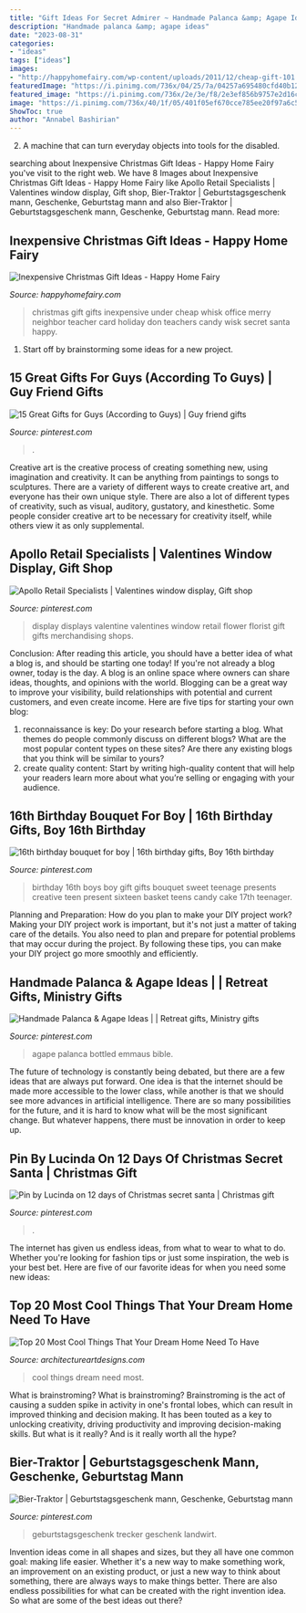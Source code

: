 ```yaml
---
title: "Gift Ideas For Secret Admirer ~ Handmade Palanca &amp; Agape Ideas"
description: "Handmade palanca &amp; agape ideas"
date: "2023-08-31"
categories:
- "ideas"
tags: ["ideas"]
images:
- "http://happyhomefairy.com/wp-content/uploads/2011/12/cheap-gift-101.jpg"
featuredImage: "https://i.pinimg.com/736x/04/25/7a/04257a695480cfd40b1278fdb3d82216.jpg"
featured_image: "https://i.pinimg.com/736x/2e/3e/f8/2e3ef856b9757e2d16ce35c17353d262.jpg"
image: "https://i.pinimg.com/736x/40/1f/05/401f05ef670cce785ee20f97a6c5e71f.jpg"
ShowToc: true
author: "Annabel Bashirian"
---
```



2. A machine that can turn everyday objects into tools for the disabled.

	

		
searching about Inexpensive Christmas Gift Ideas - Happy Home Fairy you've visit to the right web. We have 8 Images about Inexpensive Christmas Gift Ideas - Happy Home Fairy like Apollo Retail Specialists | Valentines window display, Gift shop, Bier-Traktor | Geburtstagsgeschenk mann, Geschenke, Geburtstag mann and also Bier-Traktor | Geburtstagsgeschenk mann, Geschenke, Geburtstag mann. Read more:
		
    
## Inexpensive Christmas Gift Ideas - Happy Home Fairy

<img loading=lazy src="http://happyhomefairy.com/wp-content/uploads/2011/12/cheap-gift-101.jpg" onerror="this.onerror=null;this.src='https://tse1.mm.bing.net/th?id=OIP.gl8xsLvL3VqC2ptqpskgxQHaQt&amp;pid=15.1';" alt="Inexpensive Christmas Gift Ideas - Happy Home Fairy">

_Source: happyhomefairy.com_

>christmas gift gifts inexpensive under cheap whisk office merry neighbor teacher card holiday don teachers candy wisk secret santa happy. 

	

1. Start off by brainstorming some ideas for a new project.

    
## 15 Great Gifts For Guys (According To Guys) | Guy Friend Gifts

<img loading=lazy src="https://i.pinimg.com/736x/99/27/b0/9927b08fb3e789b8b9fb28debefe7f3c.jpg" onerror="this.onerror=null;this.src='https://tse4.mm.bing.net/th?id=OIP.qYdH4ty6Z_hIZMkDzQXQkwHaLF&amp;pid=15.1';" alt="15 Great Gifts for Guys (According to Guys) | Guy friend gifts">

_Source: pinterest.com_

>. 

	

Creative art is the creative process of creating something new, using imagination and creativity. It can be anything from paintings to songs to sculptures. There are a variety of different ways to create creative art, and everyone has their own unique style. There are also a lot of different types of creativity, such as visual, auditory, gustatory, and kinesthetic. Some people consider creative art to be necessary for creativity itself, while others view it as only supplemental.

    
## Apollo Retail Specialists | Valentines Window Display, Gift Shop

<img loading=lazy src="https://i.pinimg.com/736x/d2/c6/2e/d2c62e35d67314842c4b4e60558258e4--store-displays-window-displays.jpg" onerror="this.onerror=null;this.src='https://tse4.mm.bing.net/th?id=OIP.LU5M6FpOftbm62xkb573xQHaKO&amp;pid=15.1';" alt="Apollo Retail Specialists | Valentines window display, Gift shop">

_Source: pinterest.com_

>display displays valentine valentines window retail flower florist gift gifts merchandising shops. 

	

Conclusion: After reading this article, you should have a better idea of what a blog is, and should be starting one today!
If you're not already a blog owner, today is the day. A blog is an online space where owners can share ideas, thoughts, and opinions with the world. Blogging can be a great way to improve your visibility, build relationships with potential and current customers, and even create income. Here are five tips for starting your own blog: 
1. reconnaissance is key: Do your research before starting a blog. What themes do people commonly discuss on different blogs? What are the most popular content types on these sites? Are there any existing blogs that you think will be similar to yours? 
2. create quality content: Start by writing high-quality content that will help your readers learn more about what you’re selling or engaging with your audience.

    
## 16th Birthday Bouquet For Boy | 16th Birthday Gifts, Boy 16th Birthday

<img loading=lazy src="https://i.pinimg.com/736x/04/25/7a/04257a695480cfd40b1278fdb3d82216.jpg" onerror="this.onerror=null;this.src='https://tse4.mm.bing.net/th?id=OIP.YNWOYXl84vDeT5DWGVkjhwHaNK&amp;pid=15.1';" alt="16th birthday bouquet for boy | 16th birthday gifts, Boy 16th birthday">

_Source: pinterest.com_

>birthday 16th boys boy gift gifts bouquet sweet teenage presents creative teen present sixteen basket teens candy cake 17th teenager. 

	

Planning and Preparation: How do you plan to make your DIY project work?
Making your DIY project work is important, but it's not just a matter of taking care of the details. You also need to plan and prepare for potential problems that may occur during the project. By following these tips, you can make your DIY project go more smoothly and efficiently.

    
## Handmade Palanca &amp; Agape Ideas | | Retreat Gifts, Ministry Gifts

<img loading=lazy src="https://i.pinimg.com/736x/36/e7/0d/36e70d541e9b44ec57301ff82898171e.jpg" onerror="this.onerror=null;this.src='https://tse2.mm.bing.net/th?id=OIP.ZVzSrodi1bq5OKxID7cUZAHaMT&amp;pid=15.1';" alt="Handmade Palanca &amp; Agape Ideas | | Retreat gifts, Ministry gifts">

_Source: pinterest.com_

>agape palanca bottled emmaus bible. 

	

The future of technology is constantly being debated, but there are a few ideas that are always put forward. One idea is that the internet should be made more accessible to the lower class, while another is that we should see more advances in artificial intelligence. There are so many possibilities for the future, and it is hard to know what will be the most significant change. But whatever happens, there must be innovation in order to keep up.

    
## Pin By Lucinda On 12 Days Of Christmas Secret Santa | Christmas Gift

<img loading=lazy src="https://i.pinimg.com/736x/2e/3e/f8/2e3ef856b9757e2d16ce35c17353d262.jpg" onerror="this.onerror=null;this.src='https://tse3.mm.bing.net/th?id=OIP.anEMtg_eac0Cs13JtN31jgHaNK&amp;pid=15.1';" alt="Pin by Lucinda on 12 days of Christmas secret santa | Christmas gift">

_Source: pinterest.com_

>. 

	

The internet has given us endless ideas, from what to wear to what to do. Whether you're looking for fashion tips or just some inspiration, the web is your best bet. Here are five of our favorite ideas for when you need some new ideas: 

    
## Top 20 Most Cool Things That Your Dream Home Need To Have

<img loading=lazy src="http://www.architectureartdesigns.com/wp-content/uploads/2016/06/1-13.jpg" onerror="this.onerror=null;this.src='https://tse4.mm.bing.net/th?id=OIP.1cfr5l89ku-GKQf1u4N-GAHaLH&amp;pid=15.1';" alt="Top 20 Most Cool Things That Your Dream Home Need To Have">

_Source: architectureartdesigns.com_

>cool things dream need most. 

	

What is brainstroming?
What is brainstroming? Brainstroming is the act of causing a sudden spike in activity in one's frontal lobes, which can result in improved thinking and decision making. It has been touted as a key to unlocking creativity, driving productivity and improving decision-making skills. But what is it really? And is it really worth all the hype?

    
## Bier-Traktor | Geburtstagsgeschenk Mann, Geschenke, Geburtstag Mann

<img loading=lazy src="https://i.pinimg.com/736x/40/1f/05/401f05ef670cce785ee20f97a6c5e71f.jpg" onerror="this.onerror=null;this.src='https://tse2.mm.bing.net/th?id=OIP.JgSNXaaB9_PEQcTEbSrPKQHaJ3&amp;pid=15.1';" alt="Bier-Traktor | Geburtstagsgeschenk mann, Geschenke, Geburtstag mann">

_Source: pinterest.com_

>geburtstagsgeschenk trecker geschenk landwirt. 

	

Invention ideas come in all shapes and sizes, but they all have one common goal: making life easier. Whether it's a new way to make something work, an improvement on an existing product, or just a new way to think about something, there are always ways to make things better. There are also endless possibilities for what can be created with the right invention idea. So what are some of the best ideas out there?

